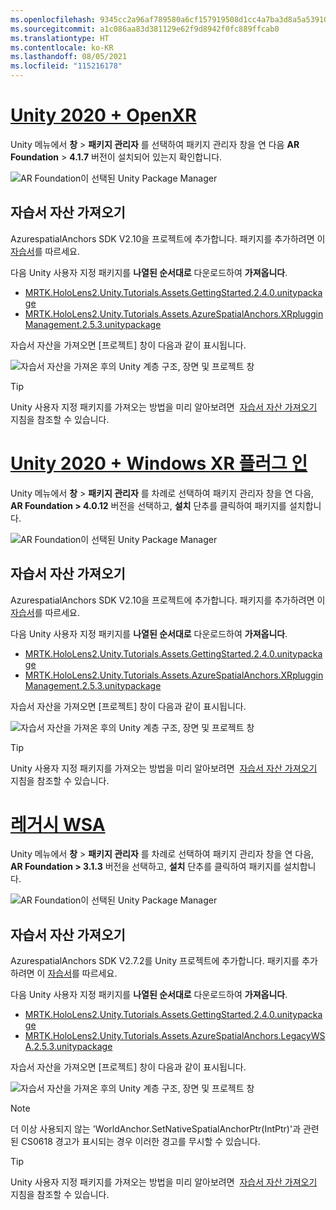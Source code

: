 ```yaml
---
ms.openlocfilehash: 9345cc2a96af789580a6cf157919508d1cc4a7ba3d8a5a53910d07eae367f3d6
ms.sourcegitcommit: a1c086aa83d381129e62f9d8942f0fc889ffcab0
ms.translationtype: HT
ms.contentlocale: ko-KR
ms.lasthandoff: 08/05/2021
ms.locfileid: "115216178"
---
```

# <a name="unity-2020--openxr"></a>[Unity 2020 + OpenXR](#tab/openxr)

Unity 메뉴에서 **창** > **패키지 관리자** 를 선택하여 패키지 관리자 창을 연 다음 **AR Foundation** > **4.1.7** 버전이 설치되어 있는지 확인합니다.

![AR Foundation이 선택된 Unity Package Manager](../images/mr-learning-asa/asa-02-section3-step1-1-OpenXR.png)

## <a name="importing-the-tutorial-assets"></a>자습서 자산 가져오기

AzurespatialAnchors SDK V2.10을 프로젝트에 추가합니다. 패키지를 추가하려면 이 [자습서](/azure/spatial-anchors/how-tos/setup-unity-project?tabs=UPMPackage)를 따르세요.

다음 Unity 사용자 지정 패키지를 **나열된 순서대로** 다운로드하여 **가져옵니다**.

* [MRTK.HoloLens2.Unity.Tutorials.Assets.GettingStarted.2.4.0.unitypackage](https://github.com/microsoft/MixedRealityLearning/releases/download/getting-started-v2.4.0/MRTK.HoloLens2.Unity.Tutorials.Assets.GettingStarted.2.4.0.unitypackage)
* [MRTK.HoloLens2.Unity.Tutorials.Assets.AzureSpatialAnchors.XRplugginManagement.2.5.3.unitypackage](https://github.com/microsoft/MixedRealityLearning/releases/download/azure-spatial-anchors-v2.5.3.1/MRTK.HoloLens2.Unity.Tutorials.Assets.AzureSpatialAnchors.XRplugginManagement.2.5.3.unitypackage)

자습서 자산을 가져오면 [프로젝트] 창이 다음과 같이 표시됩니다.

![자습서 자산을 가져온 후의 Unity 계층 구조, 장면 및 프로젝트 창](../images/mr-learning-asa/asa-02-section3-step1-2-OpenXR.png)

> [!TIP]
> Unity 사용자 지정 패키지를 가져오는 방법을 미리 알아보려면  [자습서 자산 가져오기](../mr-learning-base-04.md#importing-the-tutorial-assets)  지침을 참조할 수 있습니다.

# <a name="unity-2020--windows-xr-plugin"></a>[Unity 2020 + Windows XR 플러그 인](#tab/winxr)

Unity 메뉴에서 **창** > **패키지 관리자** 를 차례로 선택하여 패키지 관리자 창을 연 다음, **AR Foundation > 4.0.12** 버전을 선택하고, **설치** 단추를 클릭하여 패키지를 설치합니다.

![AR Foundation이 선택된 Unity Package Manager](../images/mr-learning-asa/asa-02-section3-step1-1-XRSDK.png)

## <a name="importing-the-tutorial-assets"></a>자습서 자산 가져오기

AzurespatialAnchors SDK V2.10을 프로젝트에 추가합니다. 패키지를 추가하려면 이 [자습서](/azure/spatial-anchors/how-tos/setup-unity-project?tabs=UPMPackage)를 따르세요.

다음 Unity 사용자 지정 패키지를 **나열된 순서대로** 다운로드하여 **가져옵니다**.

* [MRTK.HoloLens2.Unity.Tutorials.Assets.GettingStarted.2.4.0.unitypackage](https://github.com/microsoft/MixedRealityLearning/releases/download/getting-started-v2.4.0/MRTK.HoloLens2.Unity.Tutorials.Assets.GettingStarted.2.4.0.unitypackage)
* [MRTK.HoloLens2.Unity.Tutorials.Assets.AzureSpatialAnchors.XRplugginManagement.2.5.3.unitypackage](https://github.com/microsoft/MixedRealityLearning/releases/download/azure-spatial-anchors-v2.5.3.1/MRTK.HoloLens2.Unity.Tutorials.Assets.AzureSpatialAnchors.XRplugginManagement.2.5.3.unitypackage)

자습서 자산을 가져오면 [프로젝트] 창이 다음과 같이 표시됩니다.

![자습서 자산을 가져온 후의 Unity 계층 구조, 장면 및 프로젝트 창](../images/mr-learning-asa/asa-02-section3-step1-2-XRSDK.PNG)

> [!TIP]
> Unity 사용자 지정 패키지를 가져오는 방법을 미리 알아보려면  [자습서 자산 가져오기](../mr-learning-base-04.md#importing-the-tutorial-assets)  지침을 참조할 수 있습니다.

# <a name="legacy-wsa"></a>[레거시 WSA](#tab/wsa)

Unity 메뉴에서 **창** > **패키지 관리자** 를 차례로 선택하여 패키지 관리자 창을 연 다음, **AR Foundation > 3.1.3** 버전을 선택하고, **설치** 단추를 클릭하여 패키지를 설치합니다.

![AR Foundation이 선택된 Unity Package Manager](../images/mr-learning-asa/asa-02-section3-step1-1-Legacy.png)

## <a name="importing-the-tutorial-assets"></a>자습서 자산 가져오기

AzurespatialAnchors SDK V2.7.2를 Unity 프로젝트에 추가합니다. 패키지를 추가하려면 이 [자습서](/azure/spatial-anchors/how-tos/setup-unity-project?tabs=UPMPackage)를 따르세요.

다음 Unity 사용자 지정 패키지를 **나열된 순서대로** 다운로드하여 **가져옵니다**.

* [MRTK.HoloLens2.Unity.Tutorials.Assets.GettingStarted.2.4.0.unitypackage](https://github.com/microsoft/MixedRealityLearning/releases/download/getting-started-v2.4.0/MRTK.HoloLens2.Unity.Tutorials.Assets.GettingStarted.2.4.0.unitypackage)
* [MRTK.HoloLens2.Unity.Tutorials.Assets.AzureSpatialAnchors.LegacyWSA.2.5.3.unitypackage](https://github.com/microsoft/MixedRealityLearning/releases/download/azure-spatial-anchors-v2.5.3.1/MRTK.HoloLens2.Unity.Tutorials.Assets.AzureSpatialAnchors.LegacyWSA.2.5.3.unitypackage)

자습서 자산을 가져오면 [프로젝트] 창이 다음과 같이 표시됩니다.

![자습서 자산을 가져온 후의 Unity 계층 구조, 장면 및 프로젝트 창](../images/mr-learning-asa/asa-02-section3-step1-2-Legacy.png)

> [!NOTE]
> 더 이상 사용되지 않는 'WorldAnchor.SetNativeSpatialAnchorPtr(IntPtr)'과 관련된 CS0618 경고가 표시되는 경우 이러한 경고를 무시할 수 있습니다.

> [!TIP]
> Unity 사용자 지정 패키지를 가져오는 방법을 미리 알아보려면  [자습서 자산 가져오기](../mr-learning-base-04.md#importing-the-tutorial-assets)  지침을 참조할 수 있습니다.
